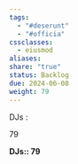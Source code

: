 ```yaml
---
tags:
  - "#deserunt"
  - "#officia"
cssclasses:
  - eiusmod
aliases: 
share: "true"
status: Backlog
due: 2024-06-08
weight: 79
---
```

DJs : <span><span><p>79</p></span></span>

<b><span><p>DJs:: 79</p></span></b>


